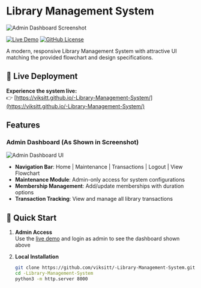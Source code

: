 # Library Management System

![Admin Dashboard Screenshot](./images/admin-dashboard.png)

[![Live Demo](https://img.shields.io/badge/Demo-Live%20Demo-brightgreen)](https://viksitt.github.io/-Library-Management-System/)
[![GitHub License](https://img.shields.io/github/license/viksitt/-Library-Management-System)](LICENSE)

A modern, responsive Library Management System with attractive UI matching the provided flowchart and design specifications.

## 🌟 Live Deployment
**Experience the system live:**  
👉 [https://viksitt.github.io/-Library-Management-System/](https://viksitt.github.io/-Library-Management-System/)

## Features

### Admin Dashboard (As Shown in Screenshot)
![Admin Dashboard UI](./images/admin-dashboard.png)
- **Navigation Bar**: Home | Maintenance | Transactions | Logout | View Flowchart
- **Maintenance Module**: Admin-only access for system configurations
- **Membership Management**: Add/update memberships with duration options
- **Transaction Tracking**: View and manage all library transactions

## 🚀 Quick Start

1. **Admin Access**  
   Use the [live demo](https://viksitt.github.io/-Library-Management-System/) and login as admin to see the dashboard shown above

2. **Local Installation**
   ```bash
   git clone https://github.com/viksitt/-Library-Management-System.git
   cd -Library-Management-System
   python3 -m http.server 8000
